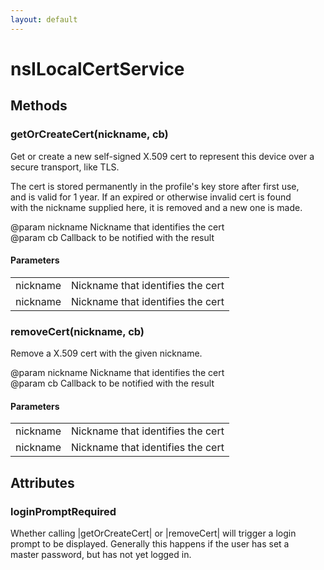 ```yaml
---
layout: default
---
```


# nsILocalCertService #

## Methods ##

### getOrCreateCert(nickname, cb) ###
  
Get or create a new self-signed X.509 cert to represent this device over a  
secure transport, like TLS.  
  
The cert is stored permanently in the profile's key store after first use,  
and is valid for 1 year.  If an expired or otherwise invalid cert is found  
with the nickname supplied here, it is removed and a new one is made.  
  
@param nickname Nickname that identifies the cert  
@param cb       Callback to be notified with the result  
  

#### Parameters ####

<table>

<tr>
<td>nickname</td>
<td>Nickname that identifies the cert  
</td>
</tr>

<tr>
<td>nickname</td>
<td>Nickname that identifies the cert  
</td>
</tr>

</table>

### removeCert(nickname, cb) ###
  
Remove a X.509 cert with the given nickname.  
  
@param nickname Nickname that identifies the cert  
@param cb       Callback to be notified with the result  
  

#### Parameters ####

<table>

<tr>
<td>nickname</td>
<td>Nickname that identifies the cert  
</td>
</tr>

<tr>
<td>nickname</td>
<td>Nickname that identifies the cert  
</td>
</tr>

</table>

## Attributes ##

### loginPromptRequired ###
  
Whether calling |getOrCreateCert| or |removeCert| will trigger a login  
prompt to be displayed.  Generally this happens if the user has set a  
master password, but has not yet logged in.  
  
